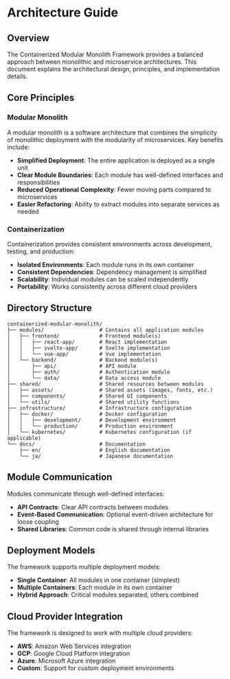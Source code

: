 # Architecture Guide

## Overview

The Containerized Modular Monolith Framework provides a balanced approach between monolithic and microservice architectures. This document explains the architectural design, principles, and implementation details.

## Core Principles

### Modular Monolith

A modular monolith is a software architecture that combines the simplicity of monolithic deployment with the modularity of microservices. Key benefits include:

- **Simplified Deployment**: The entire application is deployed as a single unit
- **Clear Module Boundaries**: Each module has well-defined interfaces and responsibilities
- **Reduced Operational Complexity**: Fewer moving parts compared to microservices
- **Easier Refactoring**: Ability to extract modules into separate services as needed

### Containerization

Containerization provides consistent environments across development, testing, and production:

- **Isolated Environments**: Each module runs in its own container
- **Consistent Dependencies**: Dependency management is simplified
- **Scalability**: Individual modules can be scaled independently
- **Portability**: Works consistently across different cloud providers

## Directory Structure

```
containerized-modular-monolith/
├── modules/                  # Contains all application modules
│   ├── frontend/             # Frontend module(s)
│   │   ├── react-app/        # React implementation
│   │   ├── svelte-app/       # Svelte implementation
│   │   └── vue-app/          # Vue implementation
│   └── backend/              # Backend module(s)
│       ├── api/              # API module
│       ├── auth/             # Authentication module
│       └── data/             # Data access module
├── shared/                   # Shared resources between modules
│   ├── assets/               # Shared assets (images, fonts, etc.)
│   ├── components/           # Shared UI components
│   └── utils/                # Shared utility functions
├── infrastructure/           # Infrastructure configuration
│   ├── docker/               # Docker configuration
│   │   ├── development/      # Development environment
│   │   └── production/       # Production environment
│   └── kubernetes/           # Kubernetes configuration (if applicable)
└── docs/                     # Documentation
    ├── en/                   # English documentation
    └── ja/                   # Japanese documentation
```

## Module Communication

Modules communicate through well-defined interfaces:

- **API Contracts**: Clear API contracts between modules
- **Event-Based Communication**: Optional event-driven architecture for loose coupling
- **Shared Libraries**: Common code is shared through internal libraries

## Deployment Models

The framework supports multiple deployment models:

- **Single Container**: All modules in one container (simplest)
- **Multiple Containers**: Each module in its own container
- **Hybrid Approach**: Critical modules separated, others combined

## Cloud Provider Integration

The framework is designed to work with multiple cloud providers:

- **AWS**: Amazon Web Services integration
- **GCP**: Google Cloud Platform integration
- **Azure**: Microsoft Azure integration
- **Custom**: Support for custom deployment environments
